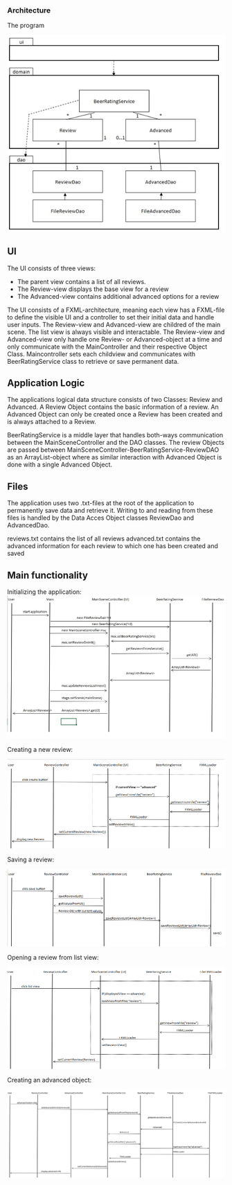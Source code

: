 ### Architecture
The program 

![architecture!](https://github.com/JuusoVe/ot-harjoitustyo/blob/master/documentation/architecture.jpg?raw=true)

## UI

The UI consists of three views:

- The parent view contains a list of all reviews. 
- The Review-view displays the base view for a review
- The Advanced-view contains additional advanced options for a review

The UI consists of a FXML-architecture, meaning each view has a FXML-file to define the visible UI and a controller to set their initial data and handle user inputs. 
The Review-view and Advanced-view are childred of the main scene. The list view is always visible and interactable. The Review-view and Advanced-view only handle one Review- 
or Advanced-object at a time and only communicate with the MainController and their respective Object Class. Maincontroller sets each childview and communicates with BeerRatingService class to retrieve or save permanent data.

## Application Logic

The applications logical data structure consists of two Classes: Review and Advanced. A Review Object contains the basic information of a review. An Advanced Object can only be created once a Review has been created and is always attached to a Review.

BeerRatingService is a middle layer that handles both-ways communication between the MainSceneController and the DAO classes. 
The review Objects are passed between MainSceneController-BeerRatingService-ReviewDAO as an ArrayList<Review>-object where as similar interaction with 
Advanced Object is done with a single Advanced Object.

## Files
The application uses two .txt-files at the root of the application to permanently save data and retrieve it. Writing to and reading from these files is handled by the Data Acces Object classes ReviewDao and AdvancedDao.

reviews.txt contains the list of all reviews
advanced.txt contains the advanced information for each review to which one has been created and saved

## Main functionality
Initializing the application:
![init_sequence!](https://github.com/JuusoVe/ot-harjoitustyo/blob/master/documentation/init_sequence.jpg?raw=true)

Creating a new review:

![create button sequence!](https://github.com/JuusoVe/ot-harjoitustyo/blob/master/documentation/create_button_sequence.png?raw=true)

Saving a review:

![save review button sequence!](https://github.com/JuusoVe/ot-harjoitustyo/blob/master/documentation/save_button_sequence.png?raw=true)

Opening a review from list view:

![list click sequence!](https://github.com/JuusoVe/ot-harjoitustyo/blob/master/documentation/list_click_sequence.png?raw=true)

Creating an advanced object:

![advanced button sequence!](https://github.com/JuusoVe/ot-harjoitustyo/blob/master/documentation/advanced_button_sequence.png?raw=true)




